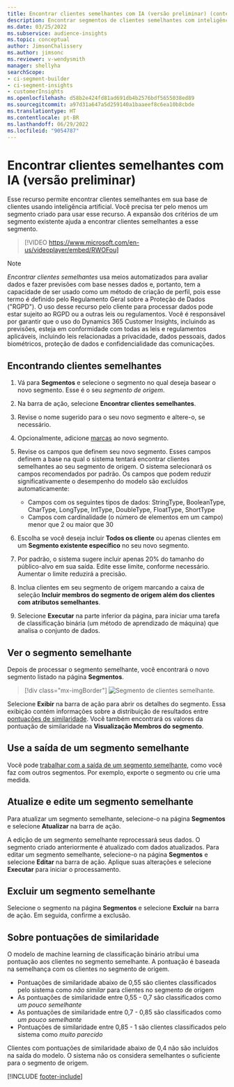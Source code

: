 ```yaml
---
title: Encontrar clientes semelhantes com IA (versão preliminar) (contém vídeo)
description: Encontrar segmentos de clientes semelhantes com inteligência artificial.
ms.date: 03/25/2022
ms.subservice: audience-insights
ms.topic: conceptual
author: JimsonChalissery
ms.author: jimsonc
ms.reviewer: v-wendysmith
manager: shellyha
searchScope:
- ci-segment-builder
- ci-segment-insights
- customerInsights
ms.openlocfilehash: d58b2e424fd81ad691db4b2576bdf5655038ed89
ms.sourcegitcommit: a97d31a647a5d259140a1baaeef8c6ea10b8cbde
ms.translationtype: HT
ms.contentlocale: pt-BR
ms.lasthandoff: 06/29/2022
ms.locfileid: "9054787"
---
```

# <a name="find-similar-customers-with-ai-preview"></a>Encontrar clientes semelhantes com IA (versão preliminar)

Esse recurso permite encontrar clientes semelhantes em sua base de clientes usando inteligência artificial. Você precisa ter pelo menos um segmento criado para usar esse recurso. A expansão dos critérios de um segmento existente ajuda a encontrar clientes semelhantes a esse segmento.

> [!VIDEO https://www.microsoft.com/en-us/videoplayer/embed/RWOFou]

> [!NOTE]
> *Encontrar clientes semelhantes* usa meios automatizados para avaliar dados e fazer previsões com base nesses dados e, portanto, tem a capacidade de ser usado como um método de criação de perfil, pois esse termo é definido pelo Regulamento Geral sobre a Proteção de Dados ("RGPD"). O uso desse recurso pelo cliente para processar dados pode estar sujeito ao RGPD ou a outras leis ou regulamentos. Você é responsável por garantir que o uso do Dynamics 365 Customer Insights, incluindo as previsões, esteja em conformidade com todas as leis e regulamentos aplicáveis, incluindo leis relacionadas a privacidade, dados pessoais, dados biométricos, proteção de dados e confidencialidade das comunicações.

## <a name="finding-similar-customers"></a>Encontrando clientes semelhantes

1. Vá para **Segmentos** e selecione o segmento no qual deseja basear o novo segmento. Esse é o seu *segmento de origem*.

1. Na barra de ação, selecione **Encontrar clientes semelhantes**.

1. Revise o nome sugerido para o seu novo segmento e altere-o, se necessário.

1. Opcionalmente, adicione [marcas](work-with-tags-columns.md#manage-tags) ao novo segmento.

1. Revise os campos que definem seu novo segmento. Esses campos definem a base na qual o sistema tentará encontrar clientes semelhantes ao seu segmento de origem. O sistema selecionará os campos recomendados por padrão.
  Os campos que podem reduzir significativamente o desempenho do modelo são excluídos automaticamente:
  
   - Campos com os seguintes tipos de dados: StringType, BooleanType, CharType, LongType, IntType, DoubleType, FloatType, ShortType
   - Campos com cardinalidade (o número de elementos em um campo) menor que 2 ou maior que 30

1. Escolha se você deseja incluir **Todos os cliente** ou apenas clientes em um **Segmento existente específico** no seu novo segmento.

1. Por padrão, o sistema sugere incluir apenas 20% do tamanho do público-alvo em sua saída. Edite esse limite, conforme necessário. Aumentar o limite reduzirá a precisão.

1. Inclua clientes em seu segmento de origem marcando a caixa de seleção **Incluir membros do segmento de origem além dos clientes com atributos semelhantes**.

1. Selecione **Executar** na parte inferior da página, para iniciar uma tarefa de classificação binária (um método de aprendizado de máquina) que analisa o conjunto de dados.

## <a name="view-the-similar-segment"></a>Ver o segmento semelhante

Depois de processar o segmento semelhante, você encontrará o novo segmento listado na página **Segmentos**.

> [!div class="mx-imgBorder"]
> ![Segmento de clientes semelhante.](media/expanded-segment.png "Segmento de clientes semelhante")

Selecione **Exibir** na barra de ação para abrir os detalhes do segmento. Essa exibição contém informações sobre a distribuição de resultados entre [pontuações de similaridade](#about-similarity-scores). Você também encontrará os valores da pontuação de similaridade na **Visualização Membros do segmento**.

## <a name="use-the-output-of-a-similar-segment"></a>Use a saída de um segmento semelhante

Você pode [trabalhar com a saída de um segmento semelhante](segments.md), como você faz com outros segmentos. Por exemplo, exporte o segmento ou crie uma medida.

## <a name="refresh-and-edit-a-similar-segment"></a>Atualize e edite um segmento semelhante

Para atualizar um segmento semelhante, selecione-o na página **Segmentos** e selecione **Atualizar** na barra de ação.

A edição de um segmento semelhante reprocessará seus dados. O segmento criado anteriormente é atualizado com dados atualizados.
Para editar um segmento semelhante, selecione-o na página **Segmentos** e selecione **Editar** na barra de ação. Aplique suas alterações e selecione **Executar** para iniciar o processamento.

## <a name="delete-a-similar-segment"></a>Excluir um segmento semelhante

Selecione o segmento na página **Segmentos** e selecione **Excluir** na barra de ação. Em seguida, confirme a exclusão.

## <a name="about-similarity-scores"></a>Sobre pontuações de similaridade

O modelo de machine learning de classificação binário atribui uma pontuação aos clientes no segmento semelhante. A pontuação é baseada na semelhança com os clientes no segmento de origem.

- Pontuações de similaridade abaixo de 0,55 são clientes classificados pelo sistema como *não similar* para clientes no segmento de origem
- As pontuações de similaridade entre 0,55 - 0,7 são classificados como *um pouco semelhante*
- As pontuações de similaridade entre 0,7 - 0,85 são classificados como *um pouco semelhante*
- Pontuações de similaridade entre 0,85 - 1 são clientes classificados pelo sistema como *muito parecido*

Clientes com pontuações de similaridade abaixo de 0,4 não são incluídos na saída do modelo. O sistema não os considera semelhantes o suficiente para o segmento de origem.

[!INCLUDE [footer-include](includes/footer-banner.md)]
